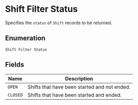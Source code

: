 
# Shift Filter Status

Specifies the `status` of `Shift` records to be returned.

## Enumeration

`Shift Filter Status`

## Fields

| Name | Description |
|  --- | --- |
| `OPEN` | Shifts that have been started and not ended. |
| `CLOSED` | Shifts that have been started and ended. |

